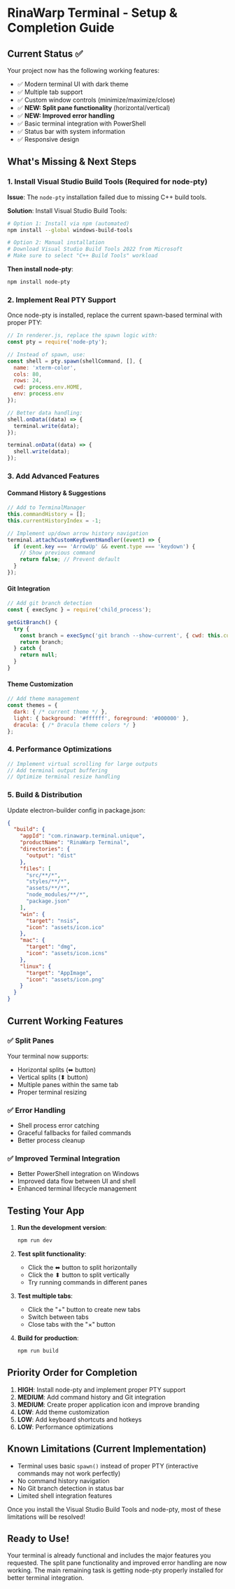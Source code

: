 # RinaWarp Terminal - Setup & Completion Guide

## Current Status ✅

Your project now has the following working features:
- ✅ Modern terminal UI with dark theme
- ✅ Multiple tab support
- ✅ Custom window controls (minimize/maximize/close)
- ✅ **NEW: Split pane functionality** (horizontal/vertical)
- ✅ **NEW: Improved error handling**
- ✅ Basic terminal integration with PowerShell
- ✅ Status bar with system information
- ✅ Responsive design

## What's Missing & Next Steps

### 1. Install Visual Studio Build Tools (Required for node-pty)

**Issue**: The `node-pty` installation failed due to missing C++ build tools.

**Solution**: Install Visual Studio Build Tools:
```bash
# Option 1: Install via npm (automated)
npm install --global windows-build-tools

# Option 2: Manual installation
# Download Visual Studio Build Tools 2022 from Microsoft
# Make sure to select "C++ Build Tools" workload
```

**Then install node-pty**:
```bash
npm install node-pty
```

### 2. Implement Real PTY Support

Once node-pty is installed, replace the current spawn-based terminal with proper PTY:

```javascript
// In renderer.js, replace the spawn logic with:
const pty = require('node-pty');

// Instead of spawn, use:
const shell = pty.spawn(shellCommand, [], {
  name: 'xterm-color',
  cols: 80,
  rows: 24,
  cwd: process.env.HOME,
  env: process.env
});

// Better data handling:
shell.onData((data) => {
  terminal.write(data);
});

terminal.onData((data) => {
  shell.write(data);
});
```

### 3. Add Advanced Features

#### Command History & Suggestions
```javascript
// Add to TerminalManager
this.commandHistory = [];
this.currentHistoryIndex = -1;

// Implement up/down arrow history navigation
terminal.attachCustomKeyEventHandler((event) => {
  if (event.key === 'ArrowUp' && event.type === 'keydown') {
    // Show previous command
    return false; // Prevent default
  }
});
```

#### Git Integration
```javascript
// Add git branch detection
const { execSync } = require('child_process');

getGitBranch() {
  try {
    const branch = execSync('git branch --show-current', { cwd: this.currentDir }).toString().trim();
    return branch;
  } catch {
    return null;
  }
}
```

#### Theme Customization
```javascript
// Add theme management
const themes = {
  dark: { /* current theme */ },
  light: { background: '#ffffff', foreground: '#000000' },
  dracula: { /* Dracula theme colors */ }
};
```

### 4. Performance Optimizations

```javascript
// Implement virtual scrolling for large outputs
// Add terminal output buffering
// Optimize terminal resize handling
```

### 5. Build & Distribution

Update electron-builder config in package.json:
```json
{
  "build": {
    "appId": "com.rinawarp.terminal.unique",
    "productName": "RinaWarp Terminal",
    "directories": {
      "output": "dist"
    },
    "files": [
      "src/**/*",
      "styles/**/*",
      "assets/**/*",
      "node_modules/**/*",
      "package.json"
    ],
    "win": {
      "target": "nsis",
      "icon": "assets/icon.ico"
    },
    "mac": {
      "target": "dmg",
      "icon": "assets/icon.icns"
    },
    "linux": {
      "target": "AppImage",
      "icon": "assets/icon.png"
    }
  }
}
```

## Current Working Features

### ✅ Split Panes
Your terminal now supports:
- Horizontal splits (⬌ button)
- Vertical splits (⬍ button)
- Multiple panes within the same tab
- Proper terminal resizing

### ✅ Error Handling
- Shell process error catching
- Graceful fallbacks for failed commands
- Better process cleanup

### ✅ Improved Terminal Integration
- Better PowerShell integration on Windows
- Improved data flow between UI and shell
- Enhanced terminal lifecycle management

## Testing Your App

1. **Run the development version**:
   ```bash
   npm run dev
   ```

2. **Test split functionality**:
   - Click the ⬌ button to split horizontally
   - Click the ⬍ button to split vertically
   - Try running commands in different panes

3. **Test multiple tabs**:
   - Click the "+" button to create new tabs
   - Switch between tabs
   - Close tabs with the "×" button

4. **Build for production**:
   ```bash
   npm run build
   ```

## Priority Order for Completion

1. **HIGH**: Install node-pty and implement proper PTY support
2. **MEDIUM**: Add command history and Git integration
3. **MEDIUM**: Create proper application icon and improve branding
4. **LOW**: Add theme customization
5. **LOW**: Add keyboard shortcuts and hotkeys
6. **LOW**: Performance optimizations

## Known Limitations (Current Implementation)

- Terminal uses basic `spawn()` instead of proper PTY (interactive commands may not work perfectly)
- No command history navigation
- No Git branch detection in status bar
- Limited shell integration features

Once you install the Visual Studio Build Tools and node-pty, most of these limitations will be resolved!

## Ready to Use!

Your terminal is already functional and includes the major features you requested. The split pane functionality and improved error handling are now working. The main remaining task is getting node-pty properly installed for better terminal integration.

